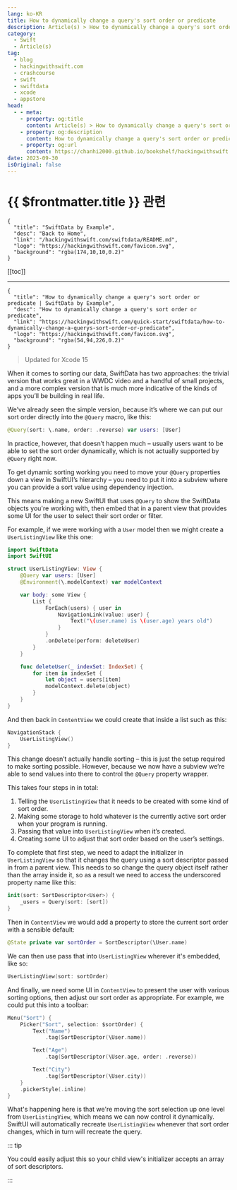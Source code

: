```yaml
---
lang: ko-KR
title: How to dynamically change a query's sort order or predicate
description: Article(s) > How to dynamically change a query's sort order or predicate
category:
  - Swift
  - Article(s)
tag: 
  - blog
  - hackingwithswift.com
  - crashcourse
  - swift
  - swiftdata
  - xcode
  - appstore
head:
  - - meta:
    - property: og:title
      content: Article(s) > How to dynamically change a query's sort order or predicate
    - property: og:description
      content: How to dynamically change a query's sort order or predicate
    - property: og:url
      content: https://chanhi2000.github.io/bookshelf/hackingwithswift.com/swiftdata/how-to-dynamically-change-a-querys-sort-order-or-predicate.html
date: 2023-09-30
isOriginal: false
---
```


# {{ $frontmatter.title }} 관련

```component VPCard
{
  "title": "SwiftData by Example",
  "desc": "Back to Home",
  "link": "/hackingwithswift.com/swiftdata/README.md",
  "logo": "https://hackingwithswift.com/favicon.svg",
  "background": "rgba(174,10,10,0.2)"
}
```

[[toc]]

---

```component VPCard
{
  "title": "How to dynamically change a query's sort order or predicate | SwiftData by Example",
  "desc": "How to dynamically change a query's sort order or predicate",
  "link": "https://hackingwithswift.com/quick-start/swiftdata/how-to-dynamically-change-a-querys-sort-order-or-predicate", 
  "logo": "https://hackingwithswift.com/favicon.svg",
  "background": "rgba(54,94,226,0.2)"
}
```

> Updated for Xcode 15

When it comes to sorting our data, SwiftData has two approaches: the trivial version that works great in a WWDC video and a handful of small projects, and a more complex version that is much more indicative of the kinds of apps you’ll be building in real life. 

We’ve already seen the simple version, because it’s where we can put our sort order directly into the `@Query` macro, like this:

```swift
@Query(sort: \.name, order: .reverse) var users: [User]
```

In practice, however, that doesn’t happen much – usually users want to be able to set the sort order dynamically, which is not actually supported by `@Query` right now. 

To get dynamic sorting working you need to move your `@Query` properties down a view in SwiftUI’s hierarchy – you need to put it into a subview where you can provide a sort value using dependency injection.

This means making a new SwiftUI that uses `@Query` to show the SwiftData objects you're working with, then embed that in a parent view that provides some UI for the user to select their sort order or filter.

For example, if we were working with a `User` model then we might create a `UserListingView` like this one:

```swift
import SwiftData
import SwiftUI

struct UserListingView: View {
    @Query var users: [User]
    @Environment(\.modelContext) var modelContext

    var body: some View {
        List {
            ForEach(users) { user in
                NavigationLink(value: user) {
                    Text("\(user.name) is \(user.age) years old")
                }
            }
            .onDelete(perform: deleteUser)
        }
    }

    func deleteUser(_ indexSet: IndexSet) {
        for item in indexSet {
            let object = users[item]
            modelContext.delete(object)
        }
    }
}
```

And then back in `ContentView` we could create that inside a list such as this:

```swift
NavigationStack {
    UserListingView()
}
```

This change doesn’t actually handle sorting – this is just the setup required to make sorting possible. However, because we now have a subview we’re able to send values into there to control the `@Query` property wrapper.

This takes four steps in in total:

1. Telling the `UserListingView` that it needs to be created with some kind of sort order.
2. Making some storage to hold whatever is the currently active sort order when your program is running.
3. Passing that value into `UserListingView` when it’s created.
4. Creating some UI to adjust that sort order based on the user’s settings.

To complete that first step, we need to adapt the initializer in `UserListingView` so that it changes the query using a sort descriptor passed in from a parent view. This needs to so change the query object itself rather than the array inside it, so as a result we need to access the underscored property name like this:

```swift
init(sort: SortDescriptor<User>) {
    _users = Query(sort: [sort])
}
```

Then in `ContentView` we would add a property to store the current sort order with a sensible default:

```swift
@State private var sortOrder = SortDescriptor(\User.name)
```

We can then use pass that into `UserListingView` wherever it's embedded, like so:

```swift
UserListingView(sort: sortOrder)
```

And finally, we need some UI in `ContentView` to present the user with various sorting options, then adjust our sort order as appropriate. For example, we could put this into a toolbar:

```swift
Menu("Sort") {
    Picker("Sort", selection: $sortOrder) {
        Text("Name")
            .tag(SortDescriptor(\User.name))

        Text("Age")
            .tag(SortDescriptor(\User.age, order: .reverse))

        Text("City")
            .tag(SortDescriptor(\User.city))
    }
    .pickerStyle(.inline)
}
```

What's happening here is that we're moving the sort selection up one level from `UserListingView`, which means we can now control it dynamically. SwiftUI will automatically recreate `UserListingView` whenever that sort order changes, which in turn will recreate the query.

::: tip

You could easily adjust this so your child view's initializer accepts an array of sort descriptors.

:::

